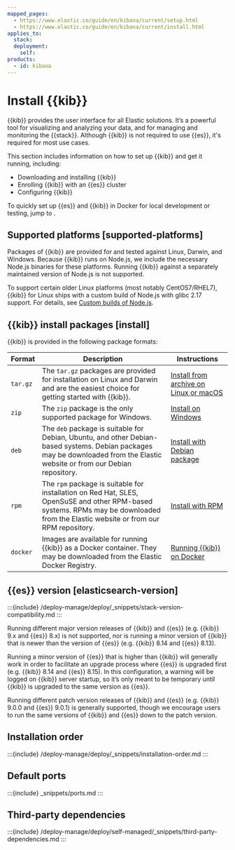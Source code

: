 ```yaml
---
mapped_pages:
  - https://www.elastic.co/guide/en/kibana/current/setup.html
  - https://www.elastic.co/guide/en/kibana/current/install.html
applies_to:
  stack:
  deployment:
    self:
products:
  - id: kibana
---
```


# Install {{kib}}

{{kib}} provides the user interface for all Elastic solutions. It’s a powerful tool for visualizing and analyzing your data, and for managing and monitoring the {{stack}}. Although {{kib}} is not required to use {{es}}, it's required for most use cases.

This section includes information on how to set up {{kib}} and get it running, including:

* Downloading and installing {{kib}}
* Enrolling {{kib}} with an {{es}} cluster
* Configuring {{kib}}

To quickly set up {{es}} and {{kib}} in Docker for local development or testing, jump to [](/deploy-manage/deploy/self-managed/local-development-installation-quickstart.md).

## Supported platforms [supported-platforms]

Packages of {{kib}} are provided for and tested against Linux, Darwin, and Windows. Because {{kib}} runs on Node.js, we include the necessary Node.js binaries for these platforms. Running {{kib}} against a separately maintained version of Node.js is not supported.

To support certain older Linux platforms (most notably CentOS7/RHEL7), {{kib}} for Linux ships with a custom build of Node.js with glibc 2.17 support. For details, see [Custom builds of Node.js](kibana://extend/upgrading-nodejs.md#custom-nodejs-builds).

## {{kib}} install packages [install]

{{kib}} is provided in the following package formats:

| Format | Description | Instructions |
| --- | --- | --- |
| `tar.gz` | The `tar.gz` packages are provided for installation on Linux and Darwin and are the easiest choice for getting started with {{kib}}. | [Install from archive on Linux or macOS](/deploy-manage/deploy/self-managed/install-kibana-from-archive-on-linux-macos.md)|
| `zip` | The `zip` package is the only supported package for Windows.| [Install on Windows](/deploy-manage/deploy/self-managed/install-kibana-on-windows.md)|
| `deb` | The `deb` package is suitable for Debian, Ubuntu, and other Debian-based systems.  Debian packages may be downloaded from the Elastic website or from our Debian repository. | [Install with Debian package](/deploy-manage/deploy/self-managed/install-kibana-with-debian-package.md) |
| `rpm` | The `rpm` package is suitable for installation on Red Hat, SLES, OpenSuSE and other RPM-based systems.  RPMs may be downloaded from the Elastic website or from our RPM repository. | [Install with RPM](/deploy-manage/deploy/self-managed/install-kibana-with-rpm.md) |
| `docker` | Images are available for running {{kib}} as a Docker container. They may be downloaded from the Elastic Docker Registry. | [Running {{kib}} on Docker](/deploy-manage/deploy/self-managed/install-kibana-with-docker.md) |

## {{es}} version [elasticsearch-version]

:::{include} /deploy-manage/deploy/_snippets/stack-version-compatibility.md
:::

Running different major version releases of {{kib}} and {{es}} (e.g. {{kib}} 9.x and {{es}} 8.x) is not supported, nor is running a minor version of {{kib}} that is newer than the version of {{es}} (e.g. {{kib}} 8.14 and {{es}} 8.13).

Running a minor version of {{es}} that is higher than {{kib}} will generally work in order to facilitate an upgrade process where {{es}} is upgraded first (e.g. {{kib}} 8.14 and {{es}} 8.15). In this configuration, a warning will be logged on {{kib}} server startup, so it’s only meant to be temporary until {{kib}} is upgraded to the same version as {{es}}.

Running different patch version releases of {{kib}} and {{es}} (e.g. {{kib}} 9.0.0 and {{es}} 9.0.1) is generally supported, though we encourage users to run the same versions of {{kib}} and {{es}} down to the patch version.


## Installation order

:::{include} /deploy-manage/deploy/_snippets/installation-order.md
:::

## Default ports

:::{include} _snippets/ports.md
:::

## Third-party dependencies

:::{include} /deploy-manage/deploy/self-managed/_snippets/third-party-dependencies.md
:::
